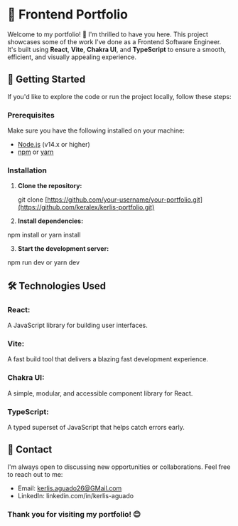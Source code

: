 # 💼 Frontend Portfolio

Welcome to my portfolio! 🎉 I'm thrilled to have you here. This project showcases some of the work I've done as a Frontend Software Engineer. It's built using **React**, **Vite**, **Chakra UI**, and **TypeScript** to ensure a smooth, efficient, and visually appealing experience.

## 🚀 Getting Started

If you'd like to explore the code or run the project locally, follow these steps:

### Prerequisites

Make sure you have the following installed on your machine:

- [Node.js](https://nodejs.org/) (v14.x or higher)
- [npm](https://www.npmjs.com/) or [yarn](https://yarnpkg.com/)

### Installation

1. **Clone the repository:**

   git clone [https://github.com/your-username/your-portfolio.git](https://github.com/keralex/kerlis-portfolio.git)

2. **Install dependencies:**

npm install
or
yarn install

3. **Start the development server:**

npm run dev
or
yarn dev

## 🛠️ Technologies Used

### React:
A JavaScript library for building user interfaces.
### Vite:
A fast build tool that delivers a blazing fast development experience.
### Chakra UI:
A simple, modular, and accessible component library for React.
### TypeScript:
A typed superset of JavaScript that helps catch errors early.


## 🤝 Contact

I'm always open to discussing new opportunities or collaborations. Feel free to reach out to me:

- Email: kerlis.aguado26@GMail.com
- LinkedIn: linkedin.com/in/kerlis-aguado

### Thank you for visiting my portfolio! 😊




